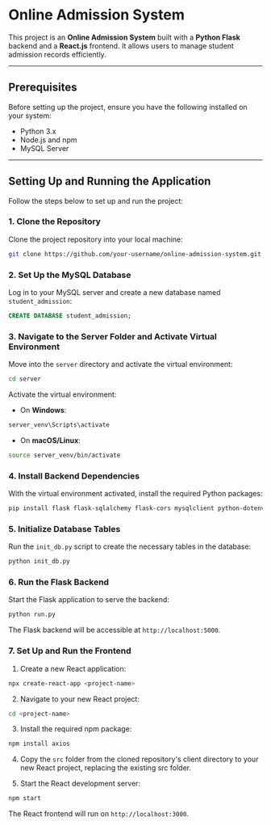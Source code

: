 # Online Admission System

This project is an **Online Admission System** built with a **Python Flask** backend and a **React.js** frontend. It allows users to manage student admission records efficiently.

---

## Prerequisites

Before setting up the project, ensure you have the following installed on your system:
- Python 3.x
- Node.js and npm
- MySQL Server

---

## Setting Up and Running the Application

Follow the steps below to set up and run the project:

### 1. Clone the Repository

Clone the project repository into your local machine:

```bash
git clone https://github.com/your-username/online-admission-system.git
```

### 2. Set Up the MySQL Database

Log in to your MySQL server and create a new database named `student_admission`:

```sql
CREATE DATABASE student_admission;
```

### 3. Navigate to the Server Folder and Activate Virtual Environment

Move into the `server` directory and activate the virtual environment:

```bash
cd server
```

Activate the virtual environment:
* On **Windows**:
```bash
server_venv\Scripts\activate
```

* On **macOS/Linux**:
```bash
source server_venv/bin/activate
```

### 4. Install Backend Dependencies

With the virtual environment activated, install the required Python packages:

```bash
pip install flask flask-sqlalchemy flask-cors mysqlclient python-dotenv Werkzeug
```

### 5. Initialize Database Tables

Run the `init_db.py` script to create the necessary tables in the database:

```bash
python init_db.py
```

### 6. Run the Flask Backend

Start the Flask application to serve the backend:

```bash
python run.py
```

The Flask backend will be accessible at `http://localhost:5000`.

### 7. Set Up and Run the Frontend

1. Create a new React application:
```bash
npx create-react-app <project-name>
```

2. Navigate to your new React project:
```bash
cd <project-name>
```

3. Install the required npm package:
```bash
npm install axios
```

4. Copy the `src` folder from the cloned repository's client directory to your new React project, replacing the existing src folder.

5. Start the React development server:
```bash
npm start
```

The React frontend will run on `http://localhost:3000`.
